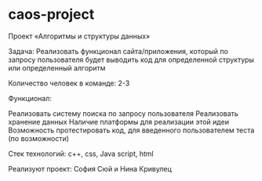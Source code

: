 # caos-project
Проект «Алгоритмы и структуры данных»

Задача: Реализовать функционал сайта/приложения, который по запросу пользователя будет выводить код для определенной структуры или определенный алгоритм

Количество человек в команде: 2-3

Функционал:

Реализовать систему поиска по запросу пользователя
Реализовать хранение данных
Наличие платформы для реализации этой идеи
Возможность протестировать код, для введенного пользователем теста (по возможности)

Стек технологий:
c++, css, Java script, html

Реализуют проект: София Сюй и Нина Кривулец
